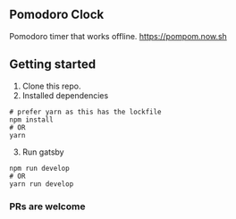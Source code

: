 ## Pomodoro Clock

Pomodoro timer that works offline. https://pompom.now.sh

## Getting started
1. Clone this repo.
2. Installed dependencies
  ```
  # prefer yarn as this has the lockfile
  npm install
  # OR
  yarn 
  ```
3. Run gatsby
  ```
  npm run develop
  # OR
  yarn run develop
  ```
  
  
### PRs are welcome  
